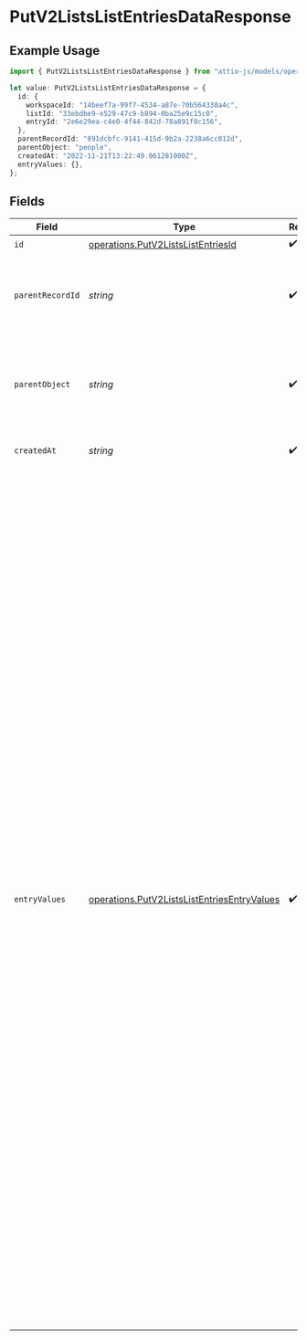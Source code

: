 # PutV2ListsListEntriesDataResponse

## Example Usage

```typescript
import { PutV2ListsListEntriesDataResponse } from "attio-js/models/operations/putv2listslistentries.js";

let value: PutV2ListsListEntriesDataResponse = {
  id: {
    workspaceId: "14beef7a-99f7-4534-a87e-70b564330a4c",
    listId: "33ebdbe9-e529-47c9-b894-0ba25e9c15c0",
    entryId: "2e6e29ea-c4e0-4f44-842d-78a891f8c156",
  },
  parentRecordId: "891dcbfc-9141-415d-9b2a-2238a6cc012d",
  parentObject: "people",
  createdAt: "2022-11-21T13:22:49.061281000Z",
  entryValues: {},
};
```

## Fields

| Field                                                                                                                                                                                                                                                                                                                                                                                                                                                                                                                                                                                                                                                                                                                                                                                                                                                                                                                                                                                                                                                                                                                                                                                                           | Type                                                                                                                                                                                                                                                                                                                                                                                                                                                                                                                                                                                                                                                                                                                                                                                                                                                                                                                                                                                                                                                                                                                                                                                                            | Required                                                                                                                                                                                                                                                                                                                                                                                                                                                                                                                                                                                                                                                                                                                                                                                                                                                                                                                                                                                                                                                                                                                                                                                                        | Description                                                                                                                                                                                                                                                                                                                                                                                                                                                                                                                                                                                                                                                                                                                                                                                                                                                                                                                                                                                                                                                                                                                                                                                                     | Example                                                                                                                                                                                                                                                                                                                                                                                                                                                                                                                                                                                                                                                                                                                                                                                                                                                                                                                                                                                                                                                                                                                                                                                                         |
| --------------------------------------------------------------------------------------------------------------------------------------------------------------------------------------------------------------------------------------------------------------------------------------------------------------------------------------------------------------------------------------------------------------------------------------------------------------------------------------------------------------------------------------------------------------------------------------------------------------------------------------------------------------------------------------------------------------------------------------------------------------------------------------------------------------------------------------------------------------------------------------------------------------------------------------------------------------------------------------------------------------------------------------------------------------------------------------------------------------------------------------------------------------------------------------------------------------- | --------------------------------------------------------------------------------------------------------------------------------------------------------------------------------------------------------------------------------------------------------------------------------------------------------------------------------------------------------------------------------------------------------------------------------------------------------------------------------------------------------------------------------------------------------------------------------------------------------------------------------------------------------------------------------------------------------------------------------------------------------------------------------------------------------------------------------------------------------------------------------------------------------------------------------------------------------------------------------------------------------------------------------------------------------------------------------------------------------------------------------------------------------------------------------------------------------------- | --------------------------------------------------------------------------------------------------------------------------------------------------------------------------------------------------------------------------------------------------------------------------------------------------------------------------------------------------------------------------------------------------------------------------------------------------------------------------------------------------------------------------------------------------------------------------------------------------------------------------------------------------------------------------------------------------------------------------------------------------------------------------------------------------------------------------------------------------------------------------------------------------------------------------------------------------------------------------------------------------------------------------------------------------------------------------------------------------------------------------------------------------------------------------------------------------------------- | --------------------------------------------------------------------------------------------------------------------------------------------------------------------------------------------------------------------------------------------------------------------------------------------------------------------------------------------------------------------------------------------------------------------------------------------------------------------------------------------------------------------------------------------------------------------------------------------------------------------------------------------------------------------------------------------------------------------------------------------------------------------------------------------------------------------------------------------------------------------------------------------------------------------------------------------------------------------------------------------------------------------------------------------------------------------------------------------------------------------------------------------------------------------------------------------------------------- | --------------------------------------------------------------------------------------------------------------------------------------------------------------------------------------------------------------------------------------------------------------------------------------------------------------------------------------------------------------------------------------------------------------------------------------------------------------------------------------------------------------------------------------------------------------------------------------------------------------------------------------------------------------------------------------------------------------------------------------------------------------------------------------------------------------------------------------------------------------------------------------------------------------------------------------------------------------------------------------------------------------------------------------------------------------------------------------------------------------------------------------------------------------------------------------------------------------- |
| `id`                                                                                                                                                                                                                                                                                                                                                                                                                                                                                                                                                                                                                                                                                                                                                                                                                                                                                                                                                                                                                                                                                                                                                                                                            | [operations.PutV2ListsListEntriesId](../../models/operations/putv2listslistentriesid.md)                                                                                                                                                                                                                                                                                                                                                                                                                                                                                                                                                                                                                                                                                                                                                                                                                                                                                                                                                                                                                                                                                                                        | :heavy_check_mark:                                                                                                                                                                                                                                                                                                                                                                                                                                                                                                                                                                                                                                                                                                                                                                                                                                                                                                                                                                                                                                                                                                                                                                                              | N/A                                                                                                                                                                                                                                                                                                                                                                                                                                                                                                                                                                                                                                                                                                                                                                                                                                                                                                                                                                                                                                                                                                                                                                                                             |                                                                                                                                                                                                                                                                                                                                                                                                                                                                                                                                                                                                                                                                                                                                                                                                                                                                                                                                                                                                                                                                                                                                                                                                                 |
| `parentRecordId`                                                                                                                                                                                                                                                                                                                                                                                                                                                                                                                                                                                                                                                                                                                                                                                                                                                                                                                                                                                                                                                                                                                                                                                                | *string*                                                                                                                                                                                                                                                                                                                                                                                                                                                                                                                                                                                                                                                                                                                                                                                                                                                                                                                                                                                                                                                                                                                                                                                                        | :heavy_check_mark:                                                                                                                                                                                                                                                                                                                                                                                                                                                                                                                                                                                                                                                                                                                                                                                                                                                                                                                                                                                                                                                                                                                                                                                              | A UUID identifying the record that is parent of the list entry.                                                                                                                                                                                                                                                                                                                                                                                                                                                                                                                                                                                                                                                                                                                                                                                                                                                                                                                                                                                                                                                                                                                                                 | 891dcbfc-9141-415d-9b2a-2238a6cc012d                                                                                                                                                                                                                                                                                                                                                                                                                                                                                                                                                                                                                                                                                                                                                                                                                                                                                                                                                                                                                                                                                                                                                                            |
| `parentObject`                                                                                                                                                                                                                                                                                                                                                                                                                                                                                                                                                                                                                                                                                                                                                                                                                                                                                                                                                                                                                                                                                                                                                                                                  | *string*                                                                                                                                                                                                                                                                                                                                                                                                                                                                                                                                                                                                                                                                                                                                                                                                                                                                                                                                                                                                                                                                                                                                                                                                        | :heavy_check_mark:                                                                                                                                                                                                                                                                                                                                                                                                                                                                                                                                                                                                                                                                                                                                                                                                                                                                                                                                                                                                                                                                                                                                                                                              | A UUID or slug identifying the object that the parent record belongs to.                                                                                                                                                                                                                                                                                                                                                                                                                                                                                                                                                                                                                                                                                                                                                                                                                                                                                                                                                                                                                                                                                                                                        | people                                                                                                                                                                                                                                                                                                                                                                                                                                                                                                                                                                                                                                                                                                                                                                                                                                                                                                                                                                                                                                                                                                                                                                                                          |
| `createdAt`                                                                                                                                                                                                                                                                                                                                                                                                                                                                                                                                                                                                                                                                                                                                                                                                                                                                                                                                                                                                                                                                                                                                                                                                     | *string*                                                                                                                                                                                                                                                                                                                                                                                                                                                                                                                                                                                                                                                                                                                                                                                                                                                                                                                                                                                                                                                                                                                                                                                                        | :heavy_check_mark:                                                                                                                                                                                                                                                                                                                                                                                                                                                                                                                                                                                                                                                                                                                                                                                                                                                                                                                                                                                                                                                                                                                                                                                              | When this entry was created.                                                                                                                                                                                                                                                                                                                                                                                                                                                                                                                                                                                                                                                                                                                                                                                                                                                                                                                                                                                                                                                                                                                                                                                    | 2022-11-21T13:22:49.061281000Z                                                                                                                                                                                                                                                                                                                                                                                                                                                                                                                                                                                                                                                                                                                                                                                                                                                                                                                                                                                                                                                                                                                                                                                  |
| `entryValues`                                                                                                                                                                                                                                                                                                                                                                                                                                                                                                                                                                                                                                                                                                                                                                                                                                                                                                                                                                                                                                                                                                                                                                                                   | [operations.PutV2ListsListEntriesEntryValues](../../models/operations/putv2listslistentriesentryvalues.md)                                                                                                                                                                                                                                                                                                                                                                                                                                                                                                                                                                                                                                                                                                                                                                                                                                                                                                                                                                                                                                                                                                      | :heavy_check_mark:                                                                                                                                                                                                                                                                                                                                                                                                                                                                                                                                                                                                                                                                                                                                                                                                                                                                                                                                                                                                                                                                                                                                                                                              | A list of attribute values for the list entry (not attribute values for its parent record).                                                                                                                                                                                                                                                                                                                                                                                                                                                                                                                                                                                                                                                                                                                                                                                                                                                                                                                                                                                                                                                                                                                     | {<br/>"status": [<br/>{<br/>"active_from": "2023-01-01T15:00:00.000000000Z",<br/>"active_until": null,<br/>"created_by_actor": {<br/>"type": "workspace-member",<br/>"id": "50cf242c-7fa3-4cad-87d0-75b1af71c57b"<br/>},<br/>"status": {<br/>"id": {<br/>"workspace_id": "14beef7a-99f7-4534-a87e-70b564330a4c",<br/>"object_id": "33ebdbe9-e529-47c9-b894-0ba25e9c15c0",<br/>"attribute_id": "e350362f-4b55-4c0f-93f4-379ae8ff2e5b",<br/>"status_id": "527def35-7994-4ef7-9584-80ef8de352a8"<br/>},<br/>"title": "In Progress",<br/>"is_archived": false,<br/>"target_time_in_status": null,<br/>"celebration_enabled": false<br/>},<br/>"attribute_type": "status"<br/>}<br/>],<br/>"created_at": [<br/>{<br/>"active_from": "2023-01-01T15:00:00.000000000Z",<br/>"active_until": null,<br/>"created_by_actor": {<br/>"type": "workspace-member",<br/>"id": "50cf242c-7fa3-4cad-87d0-75b1af71c57b"<br/>},<br/>"value": "2023-01-01T15:00:00.000000000Z",<br/>"attribute_type": "timestamp"<br/>}<br/>],<br/>"created_by": [<br/>{<br/>"active_from": "2023-01-01T15:00:00.000000000Z",<br/>"active_until": null,<br/>"created_by_actor": {<br/>"type": "workspace-member",<br/>"id": "50cf242c-7fa3-4cad-87d0-75b1af71c57b"<br/>},<br/>"referenced_actor_id": "50cf242c-7fa3-4cad-87d0-75b1af71c57b",<br/>"referenced_actor_type": "workspace-member",<br/>"attribute_type": "actor-reference"<br/>}<br/>]<br/>} |